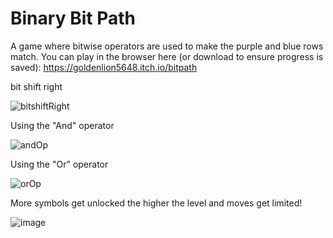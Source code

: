 # Binary Bit Path

A game where bitwise operators are used to make the purple and blue rows match. You can play in the browser here (or download to ensure progress is saved): https://goldenlion5648.itch.io/bitpath

bit shift right

![bitshiftRight](https://user-images.githubusercontent.com/32916571/193475563-d97c397b-4b91-4c13-b3ab-d3261ec74832.gif)

Using the "And" operator

![andOp](https://user-images.githubusercontent.com/32916571/193475572-8705cc93-8039-426a-9d69-caeb162e14aa.gif)

Using the "Or" operator 

![orOp](https://user-images.githubusercontent.com/32916571/193475575-8a55d005-3bd7-427a-92c5-4380134f8378.gif)


More symbols get unlocked the higher the level and moves get limited!

![image](https://user-images.githubusercontent.com/32916571/193475774-936f9d03-ba22-4013-afc5-b6cecf789c61.png)

